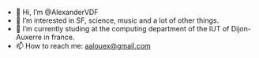 - 👋 Hi, I’m @AlexanderVDF
- 👀 I’m interested in SF, science, music and a lot of other things.
- 🌱 I’m currently studing at the computing department of the IUT of Dijon-Auxerre in france.
- 📫 How to reach me: aalouex@gmail.com
